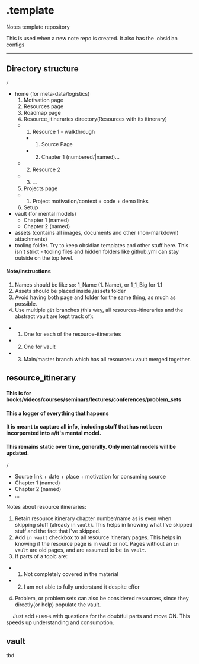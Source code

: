 # .template
Notes template repository

This is used when a new note repo is created.
It also has the .obsidian configs

---

## Directory structure
`/`
  - home (for meta-data/logistics)
    1. Motivation page
    2. Resources page
    3. Roadmap page
    4. Resource_itineraries directory(Resources with its itinerary)
      - 1. Resource 1 - walkthrough
        - 1. Source Page
        - 2. Chapter 1 (numbered/|named)...
      - 2. Resource 2
      - 3. ...
    5. Projects page
      - 1. Project motivation/context + code + demo links
    6. Setup
  - vault (for mental models)
    - Chapter 1 (named)
    - Chapter 2 (named)
  - assets (contains all images, documents and other (non-markdown) attachments)
  - tooling folder. Try to keep obsidian templates and other stuff here. This isn't strict - tooling files and hidden folders like github.yml can stay outside on the top level.

#### Note/instructions
1. Names should be like so: 1_Name (1. Name), or 1_1_Big for 1.1
2. Assets should be placed inside /assets folder
3. Avoid having both page and folder for the same thing, as much as possible.
4. Use multiple `git` branches (this way, all resources-itineraries and the abstract vault are kept track of): 
  - 1. One for each of the resource-itineraries
  - 2. One for vault
  - 3. Main/master branch which has all resources+vault merged together.

## resource_itinerary

#### This is for books/videos/courses/seminars/lectures/conferences/problem_sets
#### This a logger of everything that happens
#### It is meant to capture all info, including stuff that has not been incorporated into a/it's mental model.
#### This remains static over time, generally. Only mental models will be updated.

`/`
  - Source link + date + place + motivation for consuming source
  - Chapter 1 (named)
  - Chapter 2 (named)
  - ...

Notes about resource itineraries:
1. Retain resource itinerary chapter number/name as is even when skipping stuff (already in `vault`). This helps in knowing what I've skipped stuff and the fact that I've skipped.
2. Add `in vault` checkbox to all resource itinerary pages. This helps in knowing if the resource page is in vault or not. Pages without an `in vault` are old pages, and are assumed to be `in vault`.
3. If parts of a topic are:
  - 1. Not completely covered in the material
  - 2. I am not able to fully understand it despite effor
4. Problem, or problem sets can also be considered resources, since they directly(or help) populate the vault.

  &emsp; Just add `FIXMEs` with questions for the doubtful parts and move ON. This speeds up understanding and consumption.

## vault
tbd
